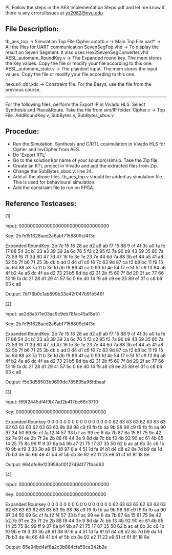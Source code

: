 Pl. Follow the steps in the AES Implementation Steps.pdf and let me know if there is any errors/issues at yx2082@nyu.edu

## File Description:

tb_aes_top      -> Simulation Top File
Cipher.autotb.v -> Main Top File
uart*           -> All the files for UART communication
SevenSegTop.vhd -> To display the result on Seven Segment. It also uses Hex2SevenSegConverter.vhd
AESL_automem_RoundKey.v -> The Expanded round key. The mem stores the Key values. Copy the file or modify your file according to this one.
AESL_automem_state.v    -> The plaintext input. The mem stores the input values. Copy the file or modify your file according to this one.

nexus4_ddr.xdc  -> Constraint file. For the Basys, use the file from the previous course.

--------------------------
For the following files, perform the Export IP in Vivado HLS. Select Synthesis and Place&Route. Take the file from sim/IP folder.
Cipher.v -> Top File.
AddRoundKey.v, SubBytes.v, SubBytes_sbox.v


## Procedue:
* Run the Simulation, Synthesis and C/RTL cosimulation in Vivado HLS for Cipher and InvCipher from AES.
* Do 'Export RTL'
* Go to the solution1(or name of your solution)/sim/ip. Take the Zip file. 
* Create an RTL project in Vivado and add the extracted files from Zip.
* Change the SubBytes_sbox.v: line 24.
* Add all the above files. tb_aes_top.v should be added as simulation file. This is used for behavioural simulation.
* Add the constraint file to run on FPGA.

## Reference Testcases:


[1]


Input:  00000000000000000000000000000000


Key:    2b7e151628aed2a6abf7158809cf4f3c


Expanded RoundKey: 2b  7e  15  16  28  ae  d2  a6  ab  f7  15  88  9  cf  4f  3c  a0  fa  fe  17  88  54  2c  b1  23  a3  39  39  2a  6c  76  5  f2  c2  95  f2  7a  96  b9  43  59  35  80  7a  73  59  f6  7f  3d  80  47  7d  47  16  fe  3e  1e  23  7e  44  6d  7a  88  3b  ef  44  a5  41  a8  52  5b  7f  b6  71  25  3b  db  b  ad  0  d4  d1  c6  f8  7c  83  9d  87  ca  f2  b8  bc  11  f9  15  bc  6d  88  a3  7a  11  b  3e  fd  db  f9  86  41  ca  0  93  fd  4e  54  f7  e  5f  5f  c9  f3  84  a6  4f  b2  4e  a6  dc  4f  ea  d2  73  21  b5  8d  ba  d2  31  2b  f5  60  7f  8d  29  2f  ac  77  66  f3  19  fa  dc  21  28  d1  29  41  57  5c  0  6e  d0  14  f9  a8  c9  ee  25  89  e1  3f  c  c8  b6  63  c  a6 

Output: 7df76b0c1ab899b33e42f047b91b546f

[2]


Input: ae2d8a571e03ac9c9eb76fac45af8e51

Key:    2b7e151628aed2a6abf7158809cf4f3c

Expanded RoundKey: 2b  7e  15  16  28  ae  d2  a6  ab  f7  15  88  9  cf  4f  3c  a0  fa  fe  17  88  54  2c  b1  23  a3  39  39  2a  6c  76  5  f2  c2  95  f2  7a  96  b9  43  59  35  80  7a  73  59  f6  7f  3d  80  47  7d  47  16  fe  3e  1e  23  7e  44  6d  7a  88  3b  ef  44  a5  41  a8  52  5b  7f  b6  71  25  3b  db  b  ad  0  d4  d1  c6  f8  7c  83  9d  87  ca  f2  b8  bc  11  f9  15  bc  6d  88  a3  7a  11  b  3e  fd  db  f9  86  41  ca  0  93  fd  4e  54  f7  e  5f  5f  c9  f3  84  a6  4f  b2  4e  a6  dc  4f  ea  d2  73  21  b5  8d  ba  d2  31  2b  f5  60  7f  8d  29  2f  ac  77  66  f3  19  fa  dc  21  28  d1  29  41  57  5c  0  6e  d0  14  f9  a8  c9  ee  25  89  e1  3f  c  c8  b6  63  c  a6 

Output: f5d3d58503b9699de785895a96fdbaaf

[3]


Input: f69f2445df4f9b17ad2b417be66c3710


Key:  00000000000000000000000000000000


Expanded Rounkey 0  0  0  0  0  0  0  0  0  0  0  0  0  0  0  0  62  63  63  63  62  63  63  63  62  63  63  63  62  63  63  63  9b  98  98  c9  f9  fb  fb  aa  9b  98  98  c9  f9  fb  fb  aa  90  97  34  50  69  6c  cf  fa  f2  f4  57  33  b  f  ac  99  ee  6  da  7b  87  6a  15  81  75  9e  42  b2  7e  91  ee  2b  7f  2e  2b  88  f8  44  3e  9  8d  da  7c  bb  f3  4b  92  90  ec  61  4b  85  14  25  75  8c  99  ff  9  37  6a  b4  9b  a7  21  75  17  87  35  50  62  b  ac  af  6b  3c  c6  1b  f0  9b  e  f9  3  33  3b  a9  61  38  97  6  a  4  51  1d  fa  9f  b1  d4  d8  e2  8a  7d  b9  da  1d  7b  b3  de  4c  66  49  41  b4  ef  5b  cb  3e  92  e2  11  23  e9  51  cf  6f  8f  18  8e 

Output: 664dfe9e123959a00127484f77fbad63

[4]


Input: 00000000000000000000000000000000


Key:  00000000000000000000000000000000


Expanded Rounkey 0  0  0  0  0  0  0  0  0  0  0  0  0  0  0  0  62  63  63  63  62  63  63  63  62  63  63  63  62  63  63  63  9b  98  98  c9  f9  fb  fb  aa  9b  98  98  c9  f9  fb  fb  aa  90  97  34  50  69  6c  cf  fa  f2  f4  57  33  b  f  ac  99  ee  6  da  7b  87  6a  15  81  75  9e  42  b2  7e  91  ee  2b  7f  2e  2b  88  f8  44  3e  9  8d  da  7c  bb  f3  4b  92  90  ec  61  4b  85  14  25  75  8c  99  ff  9  37  6a  b4  9b  a7  21  75  17  87  35  50  62  b  ac  af  6b  3c  c6  1b  f0  9b  e  f9  3  33  3b  a9  61  38  97  6  a  4  51  1d  fa  9f  b1  d4  d8  e2  8a  7d  b9  da  1d  7b  b3  de  4c  66  49  41  b4  ef  5b  cb  3e  92  e2  11  23  e9  51  cf  6f  8f  18  8e 

Output: 66e94bd4ef8a2c3b884cfa59ca342b2e






